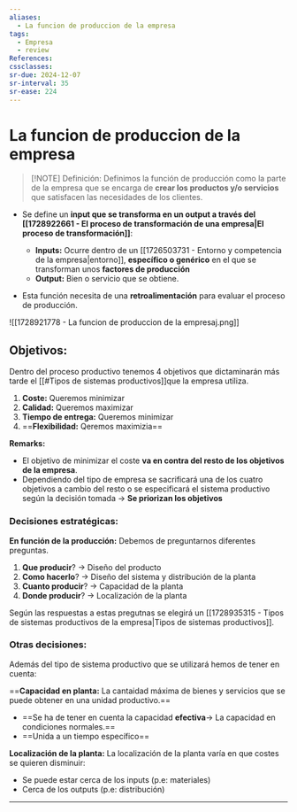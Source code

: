 ```yaml
---
aliases:
  - La funcion de produccion de la empresa
tags:
  - Empresa
  - review
References: 
cssclasses: 
sr-due: 2024-12-07
sr-interval: 35
sr-ease: 224
---
```

# La funcion de produccion de la empresa

> [!NOTE] Definición: 
> Definimos la función de producción como la parte de la empresa que se encarga de **crear los productos y/o servicios** que satisfacen las necesidades de los clientes. 

+ Se define un **input que se transforma en un output a través del [[1728922661 - El proceso de transformación de una empresa|El proceso de transformación]]**: 
	+ **Inputs:** Ocurre dentro de un [[1726503731 - Entorno y competencia de la empresa|entorno]], **específico o genérico** en el que se transforman unos **factores de producción**
	+ **Output:** Bien o servicio que se obtiene.

+ Esta función necesita de una **retroalimentación** para evaluar el proceso de producción.

![[1728921778 - La funcion de produccion de la empresaj.png]]

## Objetivos: 
Dentro del proceso productivo tenemos 4 objetivos que dictaminarán más tarde el [[#Tipos de sistemas productivos]]que la empresa utiliza.

1. **Coste:** Queremos minimizar
2. **Calidad:** Queremos maximizar
3. **Tiempo de entrega:** Queremos minimizar
3. ==**Flexibilidad:** Qeremos maximizia==

**Remarks:**
+ El objetivo de minimizar el coste **va en contra del resto de los objetivos de la empresa**. 
+ Dependiendo del tipo de empresa se sacrificará una de los cuatro objetivos a cambio del resto o se especificará el sistema productivo según la decisión tomada → **Se priorizan los objetivos**

### Decisiones estratégicas:
**En función de la producción:** Debemos de preguntarnos diferentes preguntas.
1. **Que producir**? → Diseño del producto
2. **Como hacerlo**? → Diseño del sistema y distribución de la planta
3. **Cuanto producir**? → Capacidad de la planta
4. **Donde producir**? → Localización de la planta

Según las respuestas a estas pregutnas se elegirá un [[1728935315 - Tipos de sistemas productivos de la empresa|Tipos de sistemas productivos]].

### Otras decisiones:
Además del tipo de sistema productivo que se utilizará hemos de tener en cuenta:

==**Capacidad en planta:** La cantaidad máxima de bienes y servicios que se puede obtener en una unidad productivo.==
+ ==Se ha de tener en cuenta la capacidad **efectiva**→ La capacidad en condiciones normales.== 
+ ==Unida a un tiempo específico==


**Localización de la planta:** La localización de la planta varía en que costes se quieren disminuir: 
+ Se puede estar cerca de los inputs (p.e: materiales)
+ Cerca de los outputs (p.e: distribución)
***
